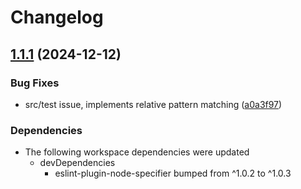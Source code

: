 # Changelog

## [1.1.1](https://github.com/reggi/packages/compare/eslint-plugin-treekeeper-v1.1.0...eslint-plugin-treekeeper-v1.1.1) (2024-12-12)


### Bug Fixes

* src/test issue, implements relative pattern matching ([a0a3f97](https://github.com/reggi/packages/commit/a0a3f97fcd47f17844768f33d6f4c4b78bae9612))


### Dependencies

* The following workspace dependencies were updated
  * devDependencies
    * eslint-plugin-node-specifier bumped from ^1.0.2 to ^1.0.3

